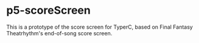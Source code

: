 # p5-scoreScreen
This is a prototype of the score screen for TyperC, based on Final Fantasy Theatrhythm's end-of-song score screen.
